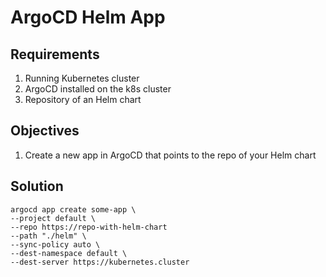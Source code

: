 # ArgoCD Helm App

## Requirements

1. Running Kubernetes cluster
2. ArgoCD installed on the k8s cluster
3. Repository of an Helm chart

## Objectives

1. Create a new app in ArgoCD that points to the repo of your Helm chart

## Solution

```
argocd app create some-app \
--project default \
--repo https://repo-with-helm-chart
--path "./helm" \
--sync-policy auto \
--dest-namespace default \
--dest-server https://kubernetes.cluster
```
